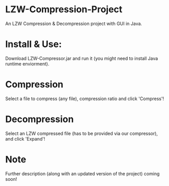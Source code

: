 # LZW-Compression-Project
An LZW Compression &amp; Decompression project with GUI in Java.

# Install & Use:
Download LZW-Compressor.jar and run it (you might need to install Java runtime enviorment). 

# Compression
Select a file to compress (any file), compression ratio and click 'Compress'!

# Decompression
Select an LZW compressed file (has to be provided via our compressor), and click 'Expand'!

# Note
Further description (along with an updated version of the project) coming soon!
